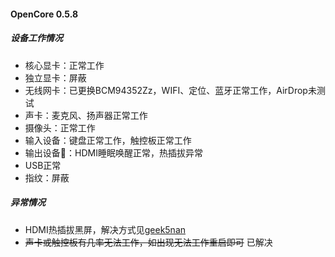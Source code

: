 #### OpenCore 0.5.8

##### 设备工作情况
- 核心显卡：正常工作
- 独立显卡：屏蔽
- 无线网卡：已更换BCM94352Zz，WIFI、定位、蓝牙正常工作，AirDrop未测试
- 声卡：麦克风、扬声器正常工作
- 摄像头：正常工作
- 输入设备：键盘正常工作，触控板正常工作
- 输出设备：HDMI睡眠唤醒正常，热插拔异常
- USB正常
- 指纹：屏蔽

##### 异常情况
- HDMI热插拔黑屏，解决方式见[geek5nan](https://github.com/geek5nan/Hackintosh-XPS7590/blob/master/README-CN.md)
- ~~声卡或触控板有几率无法工作，如出现无法工作重启即可~~ 已解决
